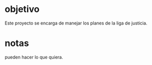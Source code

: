 
# objetivo

Este proyecto se encarga de manejar los planes de la liga de justicia.

# notas
pueden hacer lo que quiera.
